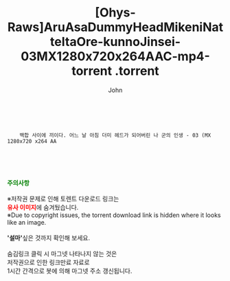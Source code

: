 ﻿---
layout: post
title:  "                   [Ohys-Raws]AruAsaDummyHeadMikeniNatteItaOre-kunnoJinsei-03MX1280x720x264AAC-mp4-torrent                .torrent"
author: John
categories: [ 애니/만화 ]
tags: [  ]
image:  
description: "                   [Ohys-Raws]AruAsaDummyHeadMikeniNatteItaOre-kunnoJinsei-03MX1280x720x264AAC-mp4-torrent                 torrent 정보 공유"
toc: true
toc_sticky: true
---

<br>

        백합 사이에 끼이다. 어느 날 아침 더미 헤드가 되어버린 나 군의 인생 - 03 (MX 1280x720 x264 AA    
    
<br><br><br>
<p data-ke-size="size16"><b><span style="color: green;">주의사항</span></b><br /><br />※저작권 문제로 인해 토렌트 다운로드 링크는<br /><b><span style="color: red;">유사 이미지</span></b>에 숨겨뒀습니다.<br />※Due to copyright issues, the torrent download link is hidden where it looks like an image.<br /><br /><b>'설마'</b>싶은 것까지 확인해 보세요.<br /><br />숨김링크 클릭 시 마그넷 나타나지 않는 것은<br />저작권으로 인한 링크만료 자료로<br />1시간 간격으로 봇에 의해 마그넷 주소 갱신됩니다.</p>
